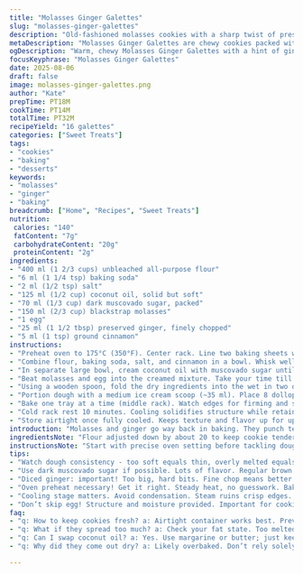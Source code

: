 ```yaml
---
title: "Molasses Ginger Galettes"
slug: "molasses-ginger-galettes"
description: "Old-fashioned molasses cookies with a sharp twist of preserved ginger and a hint of cinnamon. Low nut risk, dairy-friendly (with swap), and a tender, chewy crumb. Keys are timing and texture awareness. Ingredients tweaked for a deeper spice note and better shelf life. Dough slightly smaller portions. Baking cues over clocks. Great midweek baking project. Keeps well in an airtight container for days. Swap butter for coconut oil or margarine for lactose-free. Cane sugar in place of dark brown sugar works but expect a milder flavor."
metaDescription: "Molasses Ginger Galettes are chewy cookies packed with warmth. An old-fashioned treat with a twist of ginger; perfect for sharing."
ogDescription: "Warm, chewy Molasses Ginger Galettes with a hint of ginger and cinnamon. Great for midweek baking; keeps well in an airtight container."
focusKeyphrase: "Molasses Ginger Galettes"
date: 2025-08-06
draft: false
image: molasses-ginger-galettes.png
author: "Kate"
prepTime: PT18M
cookTime: PT14M
totalTime: PT32M
recipeYield: "16 galettes"
categories: ["Sweet Treats"]
tags:
- "cookies"
- "baking"
- "desserts"
keywords:
- "molasses"
- "ginger"
- "baking"
breadcrumb: ["Home", "Recipes", "Sweet Treats"]
nutrition: 
 calories: "140"
 fatContent: "7g"
 carbohydrateContent: "20g"
 proteinContent: "2g"
ingredients:
- "400 ml (1 2/3 cups) unbleached all-purpose flour"
- "6 ml (1 1/4 tsp) baking soda"
- "2 ml (1/2 tsp) salt"
- "125 ml (1/2 cup) coconut oil, solid but soft"
- "70 ml (1/3 cup) dark muscovado sugar, packed"
- "150 ml (2/3 cup) blackstrap molasses"
- "1 egg"
- "25 ml (1 1/2 tbsp) preserved ginger, finely chopped"
- "5 ml (1 tsp) ground cinnamon"
instructions:
- "Preheat oven to 175°C (350°F). Center rack. Line two baking sheets with parchment for even browning and easy cleanup."
- "Combine flour, baking soda, salt, and cinnamon in a bowl. Whisk well to disperse leavening and spice uniformly. Prevent clumps that will chew weird."
- "In separate large bowl, cream coconut oil with muscovado sugar until fluffy but not melting into a puddle. The sugar crystals stay somewhat granular—that’s texture gold here."
- "Beat molasses and egg into the creamed mixture. Take your time till glossy, homogenous. The molasses adds acidity to react with baking soda—critical for lift and crumb."
- "Using a wooden spoon, fold the dry ingredients into the wet in two or three batches. Don’t overmix. Flour streaks gone is your limit. Then fold in diced ginger evenly—no clumps, no bare patches."
- "Portion dough with a medium ice cream scoop (~35 ml). Place 8 dollops per sheet, 5 cm apart—cookies will spread but not too much."
- "Bake one tray at a time (middle rack). Watch edges for firming and slight crackle through window – about 14 minutes. Centers should still look soft but not wet. Press lightly with fingertip when out; it should spring back lightly but hold shape."
- "Cold rack rest 10 minutes. Cooling solidifies structure while retaining chew inside. Remove to wire rack if you want crisper bottoms or leave parchment for tender base."
- "Store airtight once fully cooled. Keeps texture and flavor up for up to 5 days. Use within or freeze dough balls for quick batch later."
introduction: "Molasses and ginger go way back in baking. They punch texture and flavor, but molasses alone can overpower or dry. So altered ratios here—less flour but slightly boosted sugar, cinnamon swapped in for a touch of warmth and to cut the sharp bite of the preserved ginger. The ginger brings chew and surprise but diced small to avoid hard cookie bits. Coconut oil instead of butter offers a dairy-free fat that softens the crumb with a hint of tropical undertone — yes it affects flavor but not in a bad way. Be wary if using margarine—some contain water that can make dough too wet and cookies spread thin. Scoop smaller spheres. More but smaller cookies means better bake control and you get more accurate bites. This bakes quickly but watch edges not centers. Timing is a guideline; rely on scent and color cues. You want crackled amber edges with a moist, tender center. Cooling finishes the set-up. No rush—don’t shove them straight into containers or you risk steaming sogginess. In a pinch, ground ginger plus fresh ginger can replace preserved, but watch wetness and flavor punch. Overall, a recipe with soul and a backbone. No fluff, just tested facts from hard kitchen hours."
ingredientsNote: "Flour adjusted down by about 20 to keep cookie tender. Baking soda bumped slightly to compensate molasses acidity and give the galettes a subtle lift without blowing their shape. Salt up just a hair—primes sweet balance but not enough to taste salty. Coconut oil selected here to replace butter for lactose-intolerant bakers; choose refined if you want minimal coconut aroma, virgin for a background note of fruitiness. Dark muscovado adds richer molasses flavors compared to plain brown sugar—if unavailable use packed dark brown sugar but expect less deep molasses intensity. Preserved ginger finely diced because large bits can be aggressive chew spots and cookie structure conflicts. Cinnamon swapped in for the original ginger only to add warmth and balance the molasses edges, but could swap with cardamom or allspice for something different. Eggs provide moisture and structure; don’t skip. Molasses type matters—blackstrap yields stronger bitterness and deeper notes, regular dark molasses milder and lighter in color. Always check fat state; too melted and dough spreads too thin, too hard and mixing is tough. Mixing method matters—creaming coconut oil and sugar well keeps air and texture. Watch for sugar grain dissolution as you work."
instructionsNote: "Start with precise oven setting before tackling dough; preheated, steady heat avoids cooking guesswork and signaled texture contrast. Mixing dry ingredients with spices first lets you avoid pockets of bitter or salty outcomes—dissolving baking soda constantly delivered through flour means even rise. Creaming coconut oil with sugar rather than just melting and mixing keeps crumb aerated and soft; let your mixer or spatula soften fat properly. Molasses and egg are combined separately to ensure consistent moisture and acid balance. Fold dry into wet gently—overworking leads to tough cookies. Diced ginger needs folding at last stage to anchor flavor without breaking dough network. Portion control done with 35 ml scoop—not too big or small—to limit cookie spread and baking inconsistency. Space cookies 5 cm apart; they spread but not much. Bake one sheet at a time to maximize even heat exposure and watch for edge signs—firm, crackling, amber color, lightly springy center. Baking times flexible between 12-16 minutes; rely on cues not the clock. Cooling on rack (not parchment) firms bottom without sogginess; ambient air prevents residual heat steam buildup that ruins crisp edges. Store cooled galettes airtight. Leftover dough freezes well; defrost and bake with same timing cues. Common mistakes: skipping creaming stage leads to dense cookies, baking multiple sheets at once can generate uneven baking, overbaking turns chew into dry flake, underbaking yields gummy centers that tear, skipping cooling traps steam and softens edges."
tips:
- "Watch dough consistency - too soft equals thin, overly melted equals spread. Cool it down if too warm. Temp, texture matter. Balance is key. Check your oil's state."
- "Use dark muscovado sugar if possible. Lots of flavor. Regular brown works; milder taste. Adjust molasses type depending on bitterness preference. Blackstrap, regular."
- "Diced ginger: important! Too big, hard bits. Fine chop means better texture. Not aggressive chew but flavorful punch. Consider heat from ginger in dough."
- "Oven preheat necessary! Get it right. Steady heat, no guesswork. Baking sheets lined, good for even browning. Space out cookies 5 cm apart."
- "Cooling stage matters. Avoid condensation. Steam ruins crisp edges. Transfer to wire rack for airflow. Let cookies set. Patience will pay off."
- "Don’t skip egg! Structure and moisture provided. Important for cookie s shape and texture. No substitutes unless absolutely necessary."
faq:
- "q: How to keep cookies fresh? a: Airtight container works best. Prevent moisture. Can freeze dough too for quick baking future. Use wax paper in between."
- "q: What if they spread too much? a: Check your fat state. Too melted is an issue. Also, ensure proper dough portion size. Maybe chill before baking."
- "q: Can I swap coconut oil? a: Yes. Use margarine or butter; just keep moisture balance in mind.  Overload can lead to thin cookies, adjust amounts."
- "q: Why did they come out dry? a: Likely overbaked. Don’t rely solely on time; check edges. Slightly firm edges, soft centers mean done. Learn visual cues."

---
```

